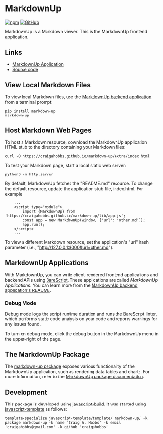 # MarkdownUp

[![npm](https://img.shields.io/npm/v/markdown-up)](https://www.npmjs.com/package/markdown-up)
[![GitHub](https://img.shields.io/github/license/craigahobbs/markdown-up)](https://github.com/craigahobbs/markdown-up/blob/main/LICENSE)

MarkdownUp is a Markdown viewer. This is the MarkdownUp frontend application.


## Links

- [MarkdownUp Application](https://craigahobbs.github.io/markdown-up/)
- [Source code](https://github.com/craigahobbs/markdown-up)


## View Local Markdown Files

To view local Markdown files, use the
[MarkdownUp backend application](https://github.com/craigahobbs/markdown-up-py#readme)
from a terminal prompt:

~~~
pip install markdown-up
markdown-up
~~~


## Host Markdown Web Pages

To host a Markdown resource, download the MarkdownUp application HTML stub to the directory
containing your Markdown files:

~~~
curl -O https://craigahobbs.github.io/markdown-up/extra/index.html
~~~

To test your Markdown page, start a local static web server:

~~~
python3 -m http.server
~~~

By default, MarkdownUp fetches the "README.md" resource. To change the default resource, update the
application stub file, index.html. For example:

~~~
    ...
    <script type="module">
        import {MarkdownUp} from 'https://craigahobbs.github.io/markdown-up/lib/app.js';
        const app = new MarkdownUp(window, {'url': 'other.md'});
        app.run();
    </script>
    ...
~~~

To view a different Markdown resource, set the application's "url" hash parameter (i.e.,
"http://127.0.0.1:8000#url=other.md").


## MarkdownUp Applications

With MarkdownUp, you can write client-rendered frontend applications and backend APIs using
[BareScript](https://craigahobbs.github.io/bare-script/language/).
These applications are called *MarkdownUp Applications*. You can learn more from the
[MarkdownUp backend application's README](https://craigahobbs.github.io/markdown-up-py/#markdownup-applications).


### Debug Mode

Debug mode logs the script runtime duration and runs the BareScript linter, which performs static
code analysis on your code and reports warnings for any issues found.

To turn on debug mode, click the debug button in the MarkdownUp menu in the upper-right of the page.


## The MarkdownUp Package

The [markdown-up package](https://www.npmjs.com/package/markdown-up)
exposes various functionality of the MarkdownUp application, such as rendering data tables and
charts. For more information, refer to the
[MarkdownUp package documentation](https://craigahobbs.github.io/markdown-up/doc/).


## Development

This package is developed using [javascript-build](https://github.com/craigahobbs/javascript-build#readme).
It was started using [javascript-template](https://github.com/craigahobbs/javascript-template#readme) as follows:

~~~
template-specialize javascript-template/template/ markdown-up/ -k package markdown-up -k name 'Craig A. Hobbs' -k email 'craigahobbs@gmail.com' -k github 'craigahobbs'
~~~
